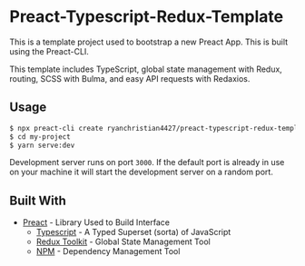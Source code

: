 # Preact-Typescript-Redux-Template

This is a template project used to bootstrap a new Preact App. This is built using the Preact-CLI.

This template includes TypeScript, global state management with Redux, routing, SCSS with Bulma, and easy API requests with Redaxios.

## Usage

```bash
$ npx preact-cli create ryanchristian4427/preact-typescript-redux-template my-project --yarn
$ cd my-project
$ yarn serve:dev
```

Development server runs on port `3000`. If the default port is already in use on
your machine it will start the development server on a random port.

## Built With

* [Preact](https://preactjs.com/) - Library Used to Build Interface
  * [Typescript](https://www.typescriptlang.org/) - A Typed Superset (sorta) of JavaScript
  * [Redux Toolkit](https://redux-toolkit.js.org/) - Global State Management Tool
  * [NPM](https://www.npmjs.com/) - Dependency Management Tool
